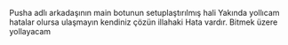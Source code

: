 Pusha adlı arkadaşının main botunun setuplaştırılmış hali
Yakında yollıcam hatalar olursa ulaşmayın kendiniz çözün illahaki Hata vardır.
Bitmek üzere yollayacam
